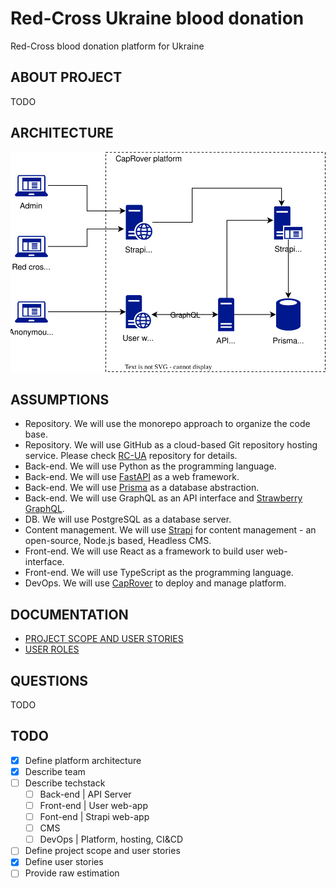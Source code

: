 # Red-Cross Ukraine blood donation

Red-Cross blood donation platform for Ukraine

## ABOUT PROJECT

TODO

## ARCHITECTURE

![RC-UI-ARCHITECTURE](docs/rc-ua-architecture.drawio.svg)

## ASSUMPTIONS

- Repository. We will use the monorepo approach to organize the code base.
- Repository. We will use GitHub as a cloud-based Git repository hosting service. Please check [RC-UA](git@github.com:mrPronin/rc-ua.git) repository for details.
- Back-end. We will use Python as the programming language.
- Back-end. We will use [FastAPI](https://github.com/tiangolo/fastapi) as a web framework.
- Back-end. We will use [Prisma](https://www.prisma.io) as a database abstraction.
- Back-end. We will use GraphQL as an API interface and [Strawberry GraphQL](https://github.com/strawberry-graphql/strawberry).
- DB. We will use PostgreSQL as a database server.
- Content management. We will use [Strapi](https://docs.strapi.io) for content management - an open-source, Node.js based, Headless CMS.
- Front-end. We will use React as a framework to build user web-interface.
- Front-end. We will use TypeScript as the programming language.
- DevOps. We will use [CapRover](https://caprover.com) to deploy and manage platform.

## DOCUMENTATION

- [PROJECT SCOPE AND USER STORIES](docs/001-project-scope-user-stories.md)
- [USER ROLES](docs/002-user-roles.md)

## QUESTIONS

TODO

## TODO

- [x] Define platform architecture
- [x] Describe team
- [ ] Describe techstack
  - [ ] Back-end | API Server
  - [ ] Front-end | User web-app
  - [ ] Font-end | Strapi web-app
  - [ ] CMS
  - [ ] DevOps | Platform, hosting, CI&CD
- [ ] Define project scope and user stories
- [x] Define user stories
- [ ] Provide raw estimation
